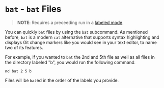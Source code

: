 # `bat` - `bat` Files

> **NOTE**: Requires a preceeding run in a [labeled mode](./labels.md).

You can quickly `bat` files by using the `bat` subcommand. As mentioned before, `bat` is a modern `cat` alternative that supports syntax highlighting and displays Git change markers like you would see in your text editor, to name two of its features.

For example, if you wanted to `bat` the 2nd and 5th file as well as all files in the directory labeled "b", you would run the following command:

```
nd bat 2 5 b
```

Files will be `bat`ed in the order of the labels you provide.
